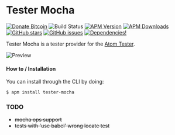 # Tester Mocha

[![Donate Bitcoin](https://img.shields.io/badge/donate-bitcoin-orange.svg)](https://blockchain.info/payment_request?address=1Ndg2GN1r4UfyqBtAUgLmVVjv8a9xYokU5&message=I+like+your+GitHub+Project!)
![Build Status](https://travis-ci.org/yacut/tester-mocha.svg)
[![APM Version](https://img.shields.io/apm/v/tester-mocha.svg)](https://atom.io/packages/tester-mocha)
[![APM Downloads](https://img.shields.io/apm/dm/tester-mocha.svg)](https://atom.io/packages/tester-mocha)
[![GitHub stars](https://img.shields.io/github/stars/yacut/tester-mocha.svg)](https://github.com/yacut/tester-mocha/stargazers)
[![GitHub issues](https://img.shields.io/github/issues/yacut/tester-mocha.svg)](https://github.com/yacut/tester-mocha/issues)
[![Dependencies!](https://img.shields.io/david/yacut/tester-mocha.svg)](https://david-dm.org/yacut/tester-mocha)

Tester Mocha is a tester provider for the [Atom Tester](https://atom.io/packages/tester).

![Preview](https://raw.githubusercontent.com/yacut/tester-mocha/master/preview.gif)

#### How to / Installation

You can install through the CLI by doing:

```
$ apm install tester-mocha
```

### TODO

- ~~mocha ops support~~
- ~~tests with 'use babel' wrong locate test~~
